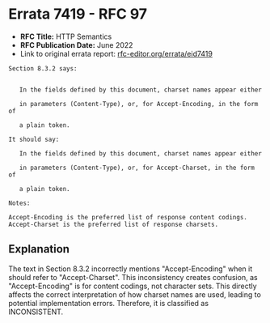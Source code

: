 # Errata 7419 - RFC 97

- **RFC Title:** HTTP Semantics
- **RFC Publication Date:** June 2022
- Link to original errata report: [rfc-editor.org/errata/eid7419](https://www.rfc-editor.org/errata/eid7419)

```
Section 8.3.2 says:


   In the fields defined by this document, charset names appear either
   in parameters (Content-Type), or, for Accept-Encoding, in the form of
   a plain token.

It should say:

   In the fields defined by this document, charset names appear either
   in parameters (Content-Type), or, for Accept-Charset, in the form of
   a plain token.

Notes:

Accept-Encoding is the preferred list of response content codings.  Accept-Charset is the preferred list of response charsets.
```

## Explanation

The text in Section 8.3.2 incorrectly mentions "Accept-Encoding" when it should refer to "Accept-Charset". This inconsistency creates confusion, as "Accept-Encoding" is for content codings, not character sets.  This directly affects the correct interpretation of how charset names are used, leading to potential implementation errors.  Therefore, it is classified as INCONSISTENT.
